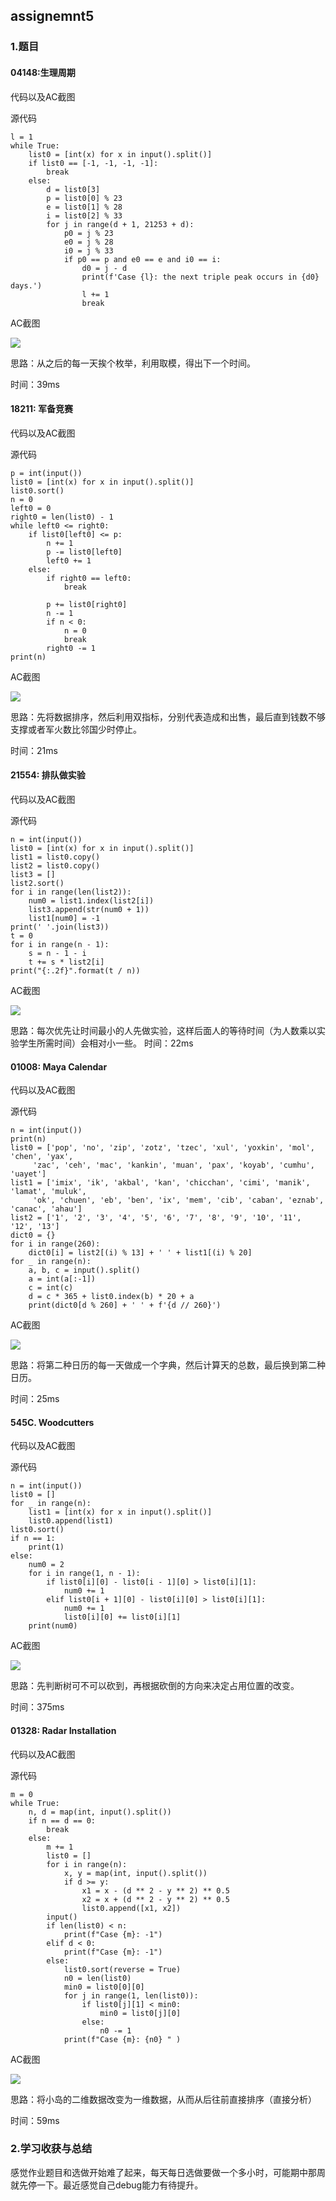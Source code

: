 ## assignemnt5

### 1.题目

#### 04148:生理周期

代码以及AC截图

源代码

```
l = 1
while True:
    list0 = [int(x) for x in input().split()]
    if list0 == [-1, -1, -1, -1]:
        break
    else:
        d = list0[3]
        p = list0[0] % 23
        e = list0[1] % 28
        i = list0[2] % 33
        for j in range(d + 1, 21253 + d):
            p0 = j % 23
            e0 = j % 28
            i0 = j % 33
            if p0 == p and e0 == e and i0 == i:
                d0 = j - d
                print(f'Case {l}: the next triple peak occurs in {d0} days.')
                l += 1
                break
```

AC截图

![](https://raw.githubusercontent.com/CPHO-Inventor/2024JG/main/image/202410241015786.png)

思路：从之后的每一天挨个枚举，利用取模，得出下一个时间。

时间：39ms

#### 18211: 军备竞赛

代码以及AC截图

源代码

```
p = int(input())
list0 = [int(x) for x in input().split()]
list0.sort()
n = 0
left0 = 0
right0 = len(list0) - 1
while left0 <= right0:
    if list0[left0] <= p:
        n += 1
        p -= list0[left0]
        left0 += 1
    else:
        if right0 == left0:
            break

        p += list0[right0]
        n -= 1
        if n < 0:
            n = 0
            break
        right0 -= 1
print(n)
```

AC截图

![](https://raw.githubusercontent.com/CPHO-Inventor/2024JG/main/image/202410241021825.png)

思路：先将数据排序，然后利用双指标，分别代表造成和出售，最后直到钱数不够支撑或者军火数比邻国少时停止。

时间：21ms

#### 21554: 排队做实验

代码以及AC截图

源代码

```
n = int(input())
list0 = [int(x) for x in input().split()]
list1 = list0.copy()
list2 = list0.copy()
list3 = []
list2.sort()
for i in range(len(list2)):
    num0 = list1.index(list2[i])
    list3.append(str(num0 + 1))
    list1[num0] = -1
print(' '.join(list3))
t = 0
for i in range(n - 1):
    s = n - 1 - i
    t += s * list2[i]
print("{:.2f}".format(t / n))
```

AC截图

![](https://raw.githubusercontent.com/CPHO-Inventor/2024JG/main/image/202410241049840.png)

思路：每次优先让时间最小的人先做实验，这样后面人的等待时间（为人数乘以实验学生所需时间）会相对小一些。
时间：22ms

#### 01008: Maya Calendar

代码以及AC截图

源代码

```
n = int(input())
print(n)
list0 = ['pop', 'no', 'zip', 'zotz', 'tzec', 'xul', 'yoxkin', 'mol', 'chen', 'yax',
     'zac', 'ceh', 'mac', 'kankin', 'muan', 'pax', 'koyab', 'cumhu', 'uayet']
list1 = ['imix', 'ik', 'akbal', 'kan', 'chicchan', 'cimi', 'manik', 'lamat', 'muluk',
     'ok', 'chuen', 'eb', 'ben', 'ix', 'mem', 'cib', 'caban', 'eznab', 'canac', 'ahau']
list2 = ['1', '2', '3', '4', '5', '6', '7', '8', '9', '10', '11', '12', '13']
dict0 = {}
for i in range(260):
    dict0[i] = list2[(i) % 13] + ' ' + list1[(i) % 20]
for _ in range(n):
    a, b, c = input().split()
    a = int(a[:-1])
    c = int(c)
    d = c * 365 + list0.index(b) * 20 + a
    print(dict0[d % 260] + ' ' + f'{d // 260}')
```

AC截图

![](https://raw.githubusercontent.com/CPHO-Inventor/2024JG/main/image/202410241056394.png)

思路：将第二种日历的每一天做成一个字典，然后计算天的总数，最后换到第二种日历。

时间：25ms

#### 545C. Woodcutters

代码以及AC截图

源代码

```
n = int(input())
list0 = []
for _ in range(n):
    list1 = [int(x) for x in input().split()]
    list0.append(list1)
list0.sort()
if n == 1:
    print(1)
else:
    num0 = 2
    for i in range(1, n - 1):
        if list0[i][0] - list0[i - 1][0] > list0[i][1]:
            num0 += 1
        elif list0[i + 1][0] - list0[i][0] > list0[i][1]:
            num0 += 1
            list0[i][0] += list0[i][1]
    print(num0)
```

AC截图

![](https://raw.githubusercontent.com/CPHO-Inventor/2024JG/main/image/202410241100090.png)

思路：先判断树可不可以砍到，再根据砍倒的方向来决定占用位置的改变。

时间：375ms

#### 01328: Radar Installation

代码以及AC截图

源代码

```
m = 0
while True:
    n, d = map(int, input().split())
    if n == d == 0:
        break
    else:
        m += 1
        list0 = []
        for i in range(n):
            x, y = map(int, input().split())
            if d >= y:
                x1 = x - (d ** 2 - y ** 2) ** 0.5
                x2 = x + (d ** 2 - y ** 2) ** 0.5
                list0.append([x1, x2])
        input()
        if len(list0) < n:
            print(f"Case {m}: -1")
        elif d < 0:
            print(f"Case {m}: -1")
        else:
            list0.sort(reverse = True)
            n0 = len(list0)
            min0 = list0[0][0]
            for j in range(1, len(list0)):
                if list0[j][1] < min0:
                    min0 = list0[j][0]
                else:
                    n0 -= 1
            print(f"Case {m}: {n0} " )
```

AC截图

![](https://raw.githubusercontent.com/CPHO-Inventor/2024JG/main/image/202410241110702.png)

思路：将小岛的二维数据改变为一维数据，从而从后往前直接排序（直接分析）

时间：59ms

### 2.学习收获与总结

感觉作业题目和选做开始难了起来，每天每日选做要做一个多小时，可能期中那周就先停一下。最近感觉自己debug能力有待提升。
